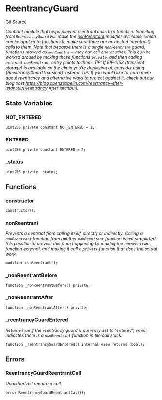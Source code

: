 # ReentrancyGuard
[Git Source](https://github.com//Team3dVidyaGames/Contracts/blob/cb1733471b1d4daa24a16e671f78159e22669528/src/contracts/flattened/flattened_PackSeller.sol)

*Contract module that helps prevent reentrant calls to a function.
Inheriting from `ReentrancyGuard` will make the [nonReentrant](/src/contracts/flattened/flattened_PackSeller.sol/abstract.ReentrancyGuard.md#nonreentrant) modifier
available, which can be applied to functions to make sure there are no nested
(reentrant) calls to them.
Note that because there is a single `nonReentrant` guard, functions marked as
`nonReentrant` may not call one another. This can be worked around by making
those functions `private`, and then adding `external` `nonReentrant` entry
points to them.
TIP: If EIP-1153 (transient storage) is available on the chain you're deploying at,
consider using {ReentrancyGuardTransient} instead.
TIP: If you would like to learn more about reentrancy and alternative ways
to protect against it, check out our blog post
https://blog.openzeppelin.com/reentrancy-after-istanbul/[Reentrancy After Istanbul].*


## State Variables
### NOT_ENTERED

```solidity
uint256 private constant NOT_ENTERED = 1;
```


### ENTERED

```solidity
uint256 private constant ENTERED = 2;
```


### _status

```solidity
uint256 private _status;
```


## Functions
### constructor


```solidity
constructor();
```

### nonReentrant

*Prevents a contract from calling itself, directly or indirectly.
Calling a `nonReentrant` function from another `nonReentrant`
function is not supported. It is possible to prevent this from happening
by making the `nonReentrant` function external, and making it call a
`private` function that does the actual work.*


```solidity
modifier nonReentrant();
```

### _nonReentrantBefore


```solidity
function _nonReentrantBefore() private;
```

### _nonReentrantAfter


```solidity
function _nonReentrantAfter() private;
```

### _reentrancyGuardEntered

*Returns true if the reentrancy guard is currently set to "entered", which indicates there is a
`nonReentrant` function in the call stack.*


```solidity
function _reentrancyGuardEntered() internal view returns (bool);
```

## Errors
### ReentrancyGuardReentrantCall
*Unauthorized reentrant call.*


```solidity
error ReentrancyGuardReentrantCall();
```

